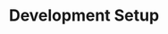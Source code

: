 ---
title: Development Setup
description: "If you're new to Jekyll sites, we'll need to get your development environment all set up. Choose your operating system below"
type: choose-one
next_set: basics
---